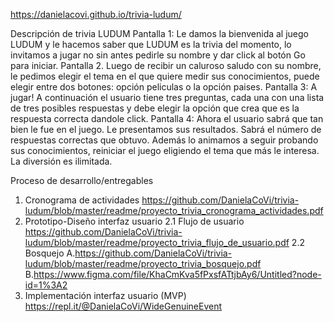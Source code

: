 https://danielacovi.github.io/trivia-ludum/

Descripción de trivia LUDUM
Pantalla 1: Le damos la bienvenida al juego LUDUM y le hacemos saber que LUDUM es la trivia del momento, lo invitamos a jugar no sin antes pedirle su nombre y dar click al botón Go para iniciar.
Pantalla 2. Luego de recibir un caluroso saludo con su nombre, le pedimos elegir el tema en el que quiere medir sus conocimientos, puede elegir entre dos botones: opción peliculas o la opción paises.
Pantalla 3: A jugar! A continuación el usuario tiene tres preguntas, cada una con una lista de tres posibles respuestas y debe elegir la opción que crea que es la respuesta correcta dandole click.
Pantalla 4: Ahora el usuario sabrá que tan bien le fue en el juego. Le presentamos sus resultados. Sabrá el número de respuestas correctas que obtuvo. Además lo animamos a seguir probando sus conocimientos, reiniciar el juego eligiendo el tema que más le interesa. La diversión es ilimitada.

Proceso de desarrollo/entregables
1. Cronograma de actividades
https://github.com/DanielaCoVi/trivia-ludum/blob/master/readme/proyecto_trivia_cronograma_actividades.pdf
2. Prototipo-Diseño interfaz usuario
2.1 Flujo de usuario 
https://github.com/DanielaCoVi/trivia-ludum/blob/master/readme/proyecto_trivia_flujo_de_usuario.pdf
2.2 Bosquejo 
A.https://github.com/DanielaCoVi/trivia-ludum/blob/master/readme/proyecto_trivia_bosquejo.pdf
B.https://www.figma.com/file/KhaCmKva5fPxsfATtjbAy6/Untitled?node-id=1%3A2
3. Implementación interfaz usuario (MVP)
https://repl.it/@DanielaCoVi/WideGenuineEvent
